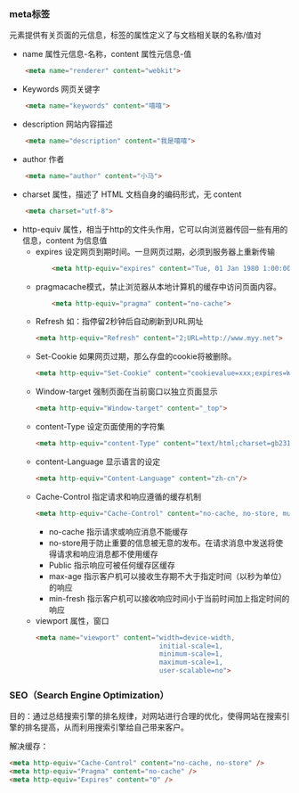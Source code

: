 ### meta标签
<meta> 元素提供有关页面的元信息，标签的属性定义了与文档相关联的名称/值对

 - name 属性元信息-名称，content 属性元信息-值
 ```html
     <meta name="renderer" content="webkit">
 ```
 - Keywords 网页关键字
  ```html
      <meta name="keywords" content="嘻嘻">
  ``` 
  - description 网站内容描述
  ```html
      <meta name="description" content="我是嘻嘻">
  ``` 
   - author 作者
  ```html
      <meta name="author" content="小马">
  ```
 - charset 属性，描述了 HTML 文档自身的编码形式，无 content
 ```html
     <meta charset="utf-8">
  ```
 - http-equiv 属性，相当于http的文件头作用，它可以向浏览器传回一些有用的信息，content 为信息值
    - expires 设定网页到期时间。一旦网页过期，必须到服务器上重新传输
        ```html
            <meta http-equiv="expires" content="Tue, 01 Jan 1980 1:00:00 GMT">
        ```
     - pragmacache模式，禁止浏览器从本地计算机的缓存中访问页面内容。 
        ```html
            <meta http-equiv="pragma" content="no-cache">
        ```
     - Refresh 如：指停留2秒钟后自动刷新到URL网址
        ```html
        <meta http-equiv="Refresh" content="2;URL=http://www.myy.net">
        ```
     - Set-Cookie 如果网页过期，那么存盘的cookie将被删除。
        ```html
        <meta http-equiv="Set-Cookie" content="cookievalue=xxx;expires=Wed, 21 Oct 2015 07:28:00 GMT;path=/">
        ```
     - Window-target 强制页面在当前窗口以独立页面显示
        ```html
        <meta http-equiv="Window-target" content="_top"> 
        ```
     - content-Type 设定页面使用的字符集
        ```html
        <meta http-equiv="content-Type" content="text/html;charset=gb2312">
        ```
     - content-Language 显示语言的设定
        ```html
        <meta http-equiv="Content-Language" content="zh-cn"/> 
        ```
     - Cache-Control 指定请求和响应遵循的缓存机制
        ```html
        <meta http-equiv="Cache-Control" content="no-cache, no-store, must-revalidate" />
        ```
          - no-cache 指示请求或响应消息不能缓存
          - no-store用于防止重要的信息被无意的发布。在请求消息中发送将使得请求和响应消息都不使用缓存
          - Public 指示响应可被任何缓存区缓存
          - max-age 指示客户机可以接收生存期不大于指定时间（以秒为单位）的响应
          - min-fresh 指示客户机可以接收响应时间小于当前时间加上指定时间的响应
     - viewport 属性，窗口
        ```html
        <meta name="viewport" content="width=device-width,
                                       initial-scale=1,
                                       minimum-scale=1,
                                       maximum-scale=1,
                                       user-scalable=no">
        ```

   
 ### SEO（Search Engine Optimization）
 目的：通过总结搜索引擎的排名规律，对网站进行合理的优化，使得网站在搜索引擎的排名提高，从而利用搜索引擎给自己带来客户。
 
 
 解决缓存：
 
 ```html
<meta http-equiv="Cache-Control" content="no-cache, no-store" />
<meta http-equiv="Pragma" content="no-cache" />
<meta http-equiv="Expires" content="0" />
```
